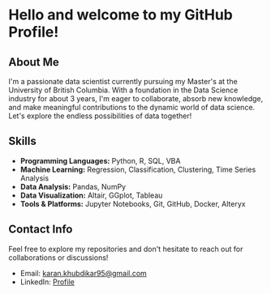 # Hello and welcome to my GitHub Profile!

## About Me

I'm a passionate data scientist currently pursuing my Master's at the University of British Columbia. With a foundation in the Data Science industry for about 3 years, I'm eager to collaborate, absorb new knowledge, and make meaningful contributions to the dynamic world of data science. Let's explore the endless possibilities of data together! 

## Skills

- **Programming Languages:** Python, R, SQL, VBA
- **Machine Learning:** Regression, Classification, Clustering, Time Series Analysis
- **Data Analysis:** Pandas, NumPy
- **Data Visualization:** Altair, GGplot, Tableau
- **Tools & Platforms:** Jupyter Notebooks, Git, GitHub, Docker, Alteryx

## Contact Info

Feel free to explore my repositories and don't hesitate to reach out for collaborations or discussions!
- Email: karan.khubdikar95@gmail.com
- LinkedIn: [Profile](https://www.linkedin.com/in/karan-khubdikar-228946a4/)
